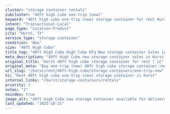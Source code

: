 ```yaml
---
cluster: "storage container rentals"
subcluster: "40ft high cube one-trip (new)"
keyword: "40ft high cube one-trip (new) storage container for rent Hurst, TX"
intent: "Transactional-Local"
page_type: "Location-Product"
city: "Hurst, TX"
service_type: "storage container"
condition: "New"
size: "40ft High Cube"
title_tag: "40ft High Cube High Cube Hfq New storage container Sales in Hurst | LC Container"
meta_description: "40ft High Cube new storage container sales in Hurst. High cube containers with extra height. Fast delivery, competitive pricing. Serving storage containers area. Quote ID: XGC. Call (214) 524-4168 for your free quote today."
original_title: "Hurst 40ft high cube storage container for rent | LC"
original_meta: "Buy one-trip (new) 40ft high cube storage container rent with local delivery in Hurst, TX. LC Container — local Since 2003. Request a fast quote today."
url_slug: "/hurst/rent/40ft-high-cube/storage-containers/one-trip-new"
h1: "Rent 40ft high cube one-trip (new) storage container in Hurst"
internal_links: "/hurst/storage-containers/rentals"
priority: 3
notes: "2"
noindex: true
image_alt: "40ft High Cube new storage container available for delivery in Hurst"
last_updated: "2025-10-21"
---
```


<!-- TODO: Add unique city/inventory copy, images, and internal links here. -->
